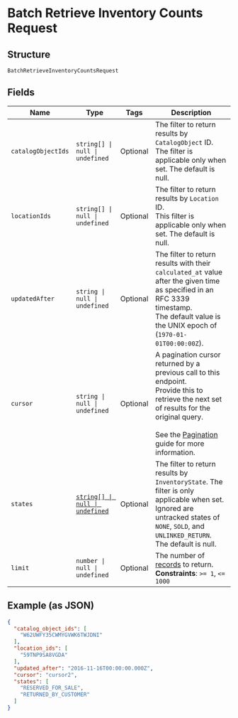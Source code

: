 
# Batch Retrieve Inventory Counts Request

## Structure

`BatchRetrieveInventoryCountsRequest`

## Fields

| Name | Type | Tags | Description |
|  --- | --- | --- | --- |
| `catalogObjectIds` | `string[] \| null \| undefined` | Optional | The filter to return results by `CatalogObject` ID.<br/>The filter is applicable only when set.  The default is null. |
| `locationIds` | `string[] \| null \| undefined` | Optional | The filter to return results by `Location` ID.<br/>This filter is applicable only when set. The default is null. |
| `updatedAfter` | `string \| null \| undefined` | Optional | The filter to return results with their `calculated_at` value<br/>after the given time as specified in an RFC 3339 timestamp.<br/>The default value is the UNIX epoch of (`1970-01-01T00:00:00Z`). |
| `cursor` | `string \| null \| undefined` | Optional | A pagination cursor returned by a previous call to this endpoint.<br/>Provide this to retrieve the next set of results for the original query.<br/><br/>See the [Pagination](https://developer.squareup.com/docs/working-with-apis/pagination) guide for more information. |
| `states` | [`string[] \| null \| undefined`](../models/inventory-state.md) | Optional | The filter to return results by `InventoryState`. The filter is only applicable when set.<br/>Ignored are untracked states of `NONE`, `SOLD`, and `UNLINKED_RETURN`.<br/>The default is null. |
| `limit` | `number \| null \| undefined` | Optional | The number of [records](entity:InventoryCount) to return.<br/>**Constraints**: `>= 1`, `<= 1000` |

## Example (as JSON)

```json
{
  "catalog_object_ids": [
    "W62UWFY35CWMYGVWK6TWJDNI"
  ],
  "location_ids": [
    "59TNP9SA8VGDA"
  ],
  "updated_after": "2016-11-16T00:00:00.000Z",
  "cursor": "cursor2",
  "states": [
    "RESERVED_FOR_SALE",
    "RETURNED_BY_CUSTOMER"
  ]
}
```

